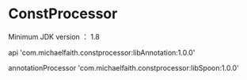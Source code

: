 # ConstProcessor

Minimum JDK version ： 1.8

api 'com.michaelfaith.constprocessor:libAnnotation:1.0.0'

annotationProcessor 'com.michaelfaith.constprocessor:libSpoon:1.0.0'
